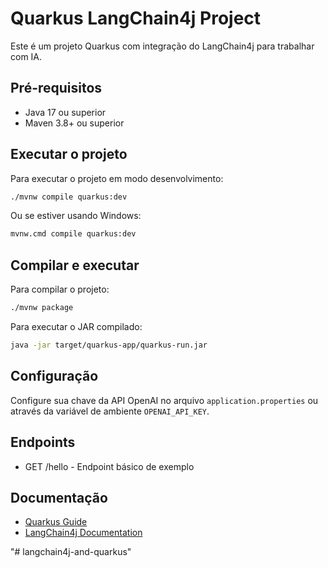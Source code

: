 # Quarkus LangChain4j Project

Este é um projeto Quarkus com integração do LangChain4j para trabalhar com IA.

## Pré-requisitos

- Java 17 ou superior
- Maven 3.8+ ou superior

## Executar o projeto

Para executar o projeto em modo desenvolvimento:

```bash
./mvnw compile quarkus:dev
```

Ou se estiver usando Windows:

```bash
mvnw.cmd compile quarkus:dev
```

## Compilar e executar

Para compilar o projeto:

```bash
./mvnw package
```

Para executar o JAR compilado:

```bash
java -jar target/quarkus-app/quarkus-run.jar
```

## Configuração

Configure sua chave da API OpenAI no arquivo `application.properties` ou através da variável de ambiente `OPENAI_API_KEY`.

## Endpoints

- GET /hello - Endpoint básico de exemplo

## Documentação

- [Quarkus Guide](https://quarkus.io/guides/)
- [LangChain4j Documentation](https://docs.langchain4j.dev/)

"# langchain4j-and-quarkus" 
